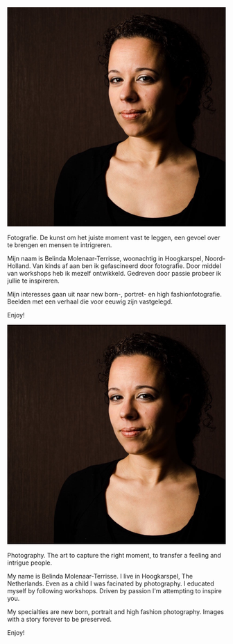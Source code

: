 <div lang="nl" markdown="1">

<div class="around-me"><img src="frontpage/belin.jpg" class="me" alt="Dit ben ik"/></div>
<div markdown="1" class="about-info">

Fotografie. De kunst om het juiste moment vast te leggen, een gevoel over te brengen en mensen te intrigreren.

Mijn naam is Belinda Molenaar-Terrisse, woonachtig in Hoogkarspel, Noord-Holland.
Van kinds af aan ben ik gefascineerd door fotografie. Door middel van workshops heb ik mezelf ontwikkeld.
Gedreven door passie probeer ik jullie te inspireren.

Mijn interesses gaan uit naar new born-, portret- en high fashionfotografie.<br/>
Beelden met een verhaal die voor eeuwig zijn vastgelegd.

Enjoy!
</div>
</div>

<div lang="en" markdown="1">

<div class="around-me"><img src="frontpage/belin.jpg" class="me" alt="This is me"/></div>
<div markdown="1" class="about-info">

Photography. The art to capture the right moment, to transfer a feeling and intrigue people.

My name is Belinda Molenaar-Terrisse. I live in Hoogkarspel, The Netherlands. Even as a child I was facinated by photography. I educated myself by following workshops. Driven by passion I'm attempting to inspire you.

My specialties are new born, portrait and high fashion photography. Images with a story forever to be preserved.

Enjoy!
</div>
</div>

<div class="clearfix"></div>

